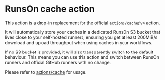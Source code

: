 # RunsOn cache action

This action is a drop-in replacement for the official `actions/cache@v4` action.

It will automatically store your caches in a dedicated RunsOn S3 bucket that lives close to your self-hosted runners, ensuring you get at least 200MiB/s download and upload throughput when using caches in your workflows.

If no S3 bucket is provided, it will also transparently switch to the default behaviour. This means you can use this action and switch between RunsOn runners and official GitHub runners with no change.

Please refer to [actions/cache](https://github.com/actions/cache) for usage.